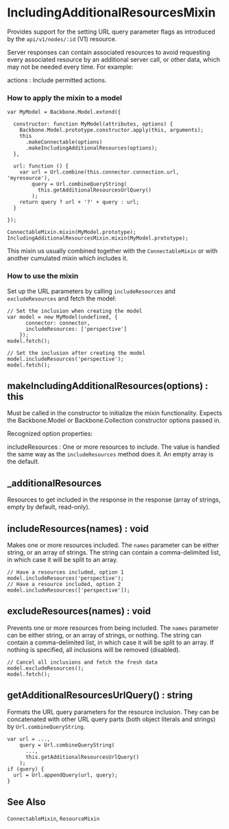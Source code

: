 # IncludingAdditionalResourcesMixin

Provides support for the setting URL query parameter flags as introduced by the
`api/v1/nodes/:id` (V1) resource.

Server responses can contain associated resources to avoid requesting every
associated resource by an additional server call, or other data, which may
not be needed every time.  For example:

actions
: Include permitted actions.

### How to apply the mixin to a model

```
var MyModel = Backbone.Model.extend({

  constructor: function MyModel(attributes, options) {
    Backbone.Model.prototype.constructor.apply(this, arguments);
    this
      .makeConnectable(options)
      .makeIncludingAdditionalResources(options);
  },

  url: function () {
    var url = Url.combine(this.connector.connection.url, 'myresource'),
        query = Url.combineQueryString(
          this.getAdditionalResourcesUrlQuery()
        );
    return query ? url + '?' + query : url;
  }
  
});

ConnectableMixin.mixin(MyModel.prototype);
IncludingAdditionalResourcesMixin.mixin(MyModel.prototype);
```

This mixin us usually combined together with the `ConnectableMixin`
or with another cumulated mixin which includes it.

### How to use the mixin

Set up the URL parameters by calling `includeResources` and
`excludeResources` and fetch the model:

```
// Set the inclusion when creating the model
var model = new MyModel(undefined, {
      connector: connector,
      includeResources: ['perspective']
    });
model.fetch();

// Set the inclusion after creating the model
model.includeResources('perspective');
model.fetch();
```

## makeIncludingAdditionalResources(options) : this

Must be called in the constructor to initialize the mixin functionality.
Expects the Backbone.Model or Backbone.Collection constructor options passed in.

Recognized option properties:

includeResources
: One or more resources to include.  The value is handled the same way as the
  `includeResources` method does it.  An empty array is the default.

## _additionalResources

Resources to get included in the response in the response (array of strings,
empty by default, read-only).

## includeResources(names) : void

Makes one or more resources included.  The `names` parameter can be either
string, or an array of strings.  The string can contain a comma-delimited list,
in which case it will be split to an array.

```
// Have a resources included, option 1
model.includeResources('perspective');
// Have a resource included, option 2
model.includeResources(['perspective']);
```

## excludeResources(names) : void

Prevents one or more resources from being included.  The `names` parameter can be either
string, or an array of strings, or nothing.  The string can contain a comma-delimited list,
in which case it will be split to an array.  If nothing is specified, all inclusions will
be removed (disabled).

```
// Cancel all inclusions and fetch the fresh data
model.excludeResources();
model.fetch();
```

## getAdditionalResourcesUrlQuery() : string

Formats the URL query parameters for the resource inclusion.  They can be concatenated
with other URL query parts (both object literals and strings) by `Url.combineQueryString`.

```
var url = ...,
    query = Url.combineQueryString(
      ...,
      this.getAdditionalResourcesUrlQuery()
    );
if (query) {
  url = Url.appendQuery(url, query);
}
```

## See Also

`ConnectableMixin`, `ResourceMixin`
